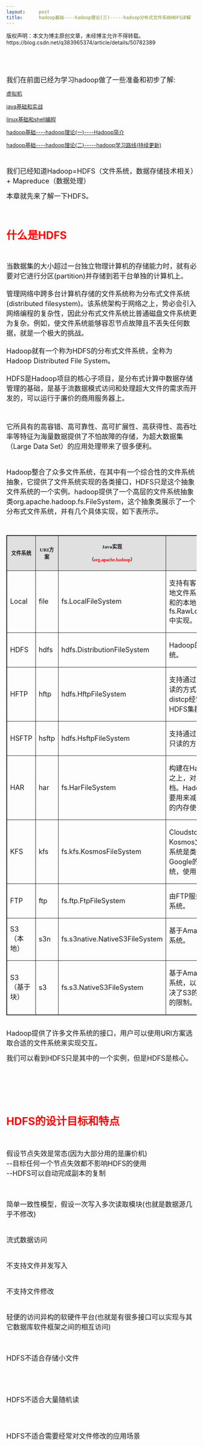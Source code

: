 ```yaml
---
layout:     post
title:      hadoop基础----hadoop理论(三)-----hadoop分布式文件系统HDFS详解
---
```

<div id="article_content" class="article_content clearfix csdn-tracking-statistics" data-pid="blog" data-mod="popu_307" data-dsm="post">
								<div class="article-copyright">
					版权声明：本文为博主原创文章，未经博主允许不得转载。					https://blog.csdn.net/q383965374/article/details/50782389				</div>
								            <link rel="stylesheet" href="https://csdnimg.cn/release/phoenix/template/css/ck_htmledit_views-f76675cdea.css">
						<div class="htmledit_views" id="content_views">
                <p><br></p><p><br></p><p><span style="font-size:18px;">我们在前面已经为学习hadoop做了一些准备和初步了解:</span></p><p><a href="http://blog.csdn.net/q383965374/article/category/2879791" rel="nofollow">虚拟机</a></p><p><a href="http://blog.csdn.net/column/details/java0touse.html" rel="nofollow">java基础和实战</a></p><p><a href="http://blog.csdn.net/column/details/linux-world.html" rel="nofollow">linux基础和shell编程</a></p><p><a href="http://blog.csdn.net/zzq900503/article/details/43449685" rel="nofollow">hadoop基础----hadoop理论(一)----Hadoop简介</a><br></p><p><a href="http://blog.csdn.net/zzq900503/article/details/43486055" rel="nofollow">hadoop基础----hadoop理论(二)-----hadoop学习路线(持续更新)</a><br></p><p><br></p><p><span style="font-size:18px;">我们已经知道Hadoop=HDFS（文件系统，数据存储技术相关）+ Mapreduce（数据处理）</span></p><p><span style="font-size:18px;">本章就先来了解一下<span style="font-size:18px;"><span style="font-size:18px;">HDFS</span>。</span></span></p><p><br></p><h1><span style="color:#ff0000;">什么是HDFS</span></h1><div><span style="color:#ff0000;"><br></span></div><p><span style="font-size:18px;">当数据集的大小超过一台独立物理计算机的存储能力时，就有必要对它进行分区(partition)并存储到若干台单独的计算机上。<br><br>管理网络中跨多台计算机存储的文件系统称为分布式文件系统(distributed filesystem)。该系统架构于网络之上，势必会引入网络编程的复杂性，因此分布式文件系统比普通磁盘文件系统更为复杂。例如，使文件系统能够容忍节点故障且不丢失任何数据，就是一个极大的挑战。<br><br>Hadoop就有一个称为HDFS的分布式文件系统，全称为Hadoop Distributed File System。<br><br>HDFS是Hadoop项目的核心子项目，是分布式计算中数据存储管理的基础，是基于流数据模式访问和处理超大文件的需求而开发的，可以运行于廉价的商用服务器上。</span></p><p><span style="font-size:18px;"><br></span></p><p><span style="font-size:18px;">它所具有的高容错、高可靠性、高可扩展性、高获得性、高吞吐率等特征为海量数据提供了不怕故障的存储，为超大数据集（Large Data Set）的应用处理带来了很多便利。<br><br><br>Hadoop整合了众多文件系统，在其中有一个综合性的文件系统抽象，它提供了文件系统实现的各类接口，HDFS只是这个抽象文件系统的一个实例。hadoop提供了一个高层的文件系统抽象类org.apache.hadoop.fs.FileSystem，这个抽象类展示了一个分布式文件系统，并有几个具体实现，如下表所示。</span></p><p><span style="font-size:18px;"><br></span></p><p></p><table border="0" style="border-collapse:collapse;"><colgroup><col style="width:168px;"><col style="width:69px;"><col style="width:193px;"><col style="width:324px;"></colgroup><tbody valign="top"><tr style="background:#e0e0e0;"><td valign="middle" style="border-bottom:.75pt solid;border-left:1.5pt solid;border-top:1.5pt solid;border-right:.75pt solid;"><p style="text-align:center;"><span style="font-family:'宋体';font-size:10pt;"><strong>文件系统</strong></span></p></td><td valign="middle" style="border-bottom:.75pt solid;border-left-style:none;border-top:1.5pt solid;border-right:.75pt solid;"><p style="text-align:center;"><span style="font-size:10pt;"><strong><span style="font-family:'times new roman';">URI</span><span style="font-family:'宋体';">方案</span></strong></span></p></td><td valign="middle" style="border-bottom:.75pt solid;border-left-style:none;border-top:1.5pt solid;border-right:.75pt solid;"><p style="text-align:center;"><span style="font-size:10pt;"><strong><span style="font-family:'times new roman';">Java</span><span style="font-family:'宋体';">实现</span></strong></span></p><p style="text-align:center;"><span style="font-size:9pt;"><strong><span style="font-family:'宋体';">（</span><span style="font-family:'times new roman';color:#FF0000;">org.apache.hadoop</span><span style="font-family:'宋体';">）</span></strong></span></p></td><td valign="middle" style="border-bottom:.75pt solid;border-left-style:none;border-top:1.5pt solid;border-right:1.5pt solid;"><p style="text-align:center;"><span style="font-family:'宋体';font-size:10pt;"><strong>定义</strong></span></p></td></tr><tr><td valign="middle" style="border-bottom:.75pt solid;border-left:1.5pt solid;border-top-style:none;border-right:.75pt solid;"><p><span style="font-size:18px;">Local</span></p></td><td valign="middle" style="border-bottom:.75pt solid;border-left-style:none;border-top-style:none;border-right:.75pt solid;"><p><span style="font-size:18px;">file</span></p></td><td valign="middle" style="border-bottom:.75pt solid;border-left-style:none;border-top-style:none;border-right:.75pt solid;"><p><span style="font-size:18px;">fs.LocalFileSystem</span></p></td><td style="border-bottom:.75pt solid;border-left-style:none;border-top-style:none;border-right:1.5pt solid;"><p><span style="font-size:18px;">支持有客户端校验和本地文件系统。带有校验和的本地系统文件在fs.RawLocalFileSystem中实现。</span></p></td></tr><tr><td valign="middle" style="border-bottom:.75pt solid;border-left:1.5pt solid;border-top-style:none;border-right:.75pt solid;"><p><span style="font-size:18px;">HDFS</span></p></td><td valign="middle" style="border-bottom:.75pt solid;border-left-style:none;border-top-style:none;border-right:.75pt solid;"><p><span style="font-size:18px;">hdfs</span></p></td><td valign="middle" style="border-bottom:.75pt solid;border-left-style:none;border-top-style:none;border-right:.75pt solid;"><p><span style="font-size:18px;">hdfs.DistributionFileSystem</span></p></td><td style="border-bottom:.75pt solid;border-left-style:none;border-top-style:none;border-right:1.5pt solid;"><p><span style="font-size:18px;">Hadoop的分布式文件系统。</span></p></td></tr><tr><td valign="middle" style="border-bottom:.75pt solid;border-left:1.5pt solid;border-top-style:none;border-right:.75pt solid;"><p><span style="font-size:18px;">HFTP</span></p></td><td valign="middle" style="border-bottom:.75pt solid;border-left-style:none;border-top-style:none;border-right:.75pt solid;"><p><span style="font-size:18px;">hftp</span></p></td><td valign="middle" style="border-bottom:.75pt solid;border-left-style:none;border-top-style:none;border-right:.75pt solid;"><p><span style="font-size:18px;">hdfs.HftpFileSystem</span></p></td><td style="border-bottom:.75pt solid;border-left-style:none;border-top-style:none;border-right:1.5pt solid;"><p><span style="font-size:18px;">支持通过HTTP方式以只读的方式访问HDFS，distcp经常用在不同的HDFS集群间复制数据。</span></p></td></tr><tr><td valign="middle" style="border-bottom:.75pt solid;border-left:1.5pt solid;border-top-style:none;border-right:.75pt solid;"><p><span style="font-size:18px;">HSFTP</span></p></td><td valign="middle" style="border-bottom:.75pt solid;border-left-style:none;border-top-style:none;border-right:.75pt solid;"><p><span style="font-size:18px;">hsftp</span></p></td><td valign="middle" style="border-bottom:.75pt solid;border-left-style:none;border-top-style:none;border-right:.75pt solid;"><p><span style="font-size:18px;">hdfs.HsftpFileSystem</span></p></td><td style="border-bottom:.75pt solid;border-left-style:none;border-top-style:none;border-right:1.5pt solid;"><p><span style="font-size:18px;">支持通过HTTPS方式以只读的方式访问HDFS。</span></p></td></tr><tr><td valign="middle" style="border-bottom:.75pt solid;border-left:1.5pt solid;border-top-style:none;border-right:.75pt solid;"><p><span style="font-size:18px;">HAR</span></p></td><td valign="middle" style="border-bottom:.75pt solid;border-left-style:none;border-top-style:none;border-right:.75pt solid;"><p><span style="font-size:18px;">har</span></p></td><td valign="middle" style="border-bottom:.75pt solid;border-left-style:none;border-top-style:none;border-right:.75pt solid;"><p><span style="font-size:18px;">fs.HarFileSystem</span></p></td><td style="border-bottom:.75pt solid;border-left-style:none;border-top-style:none;border-right:1.5pt solid;"><p><span style="font-size:18px;">构建在Hadoop文件系统之上，对文件进行归档。Hadoop归档文件主要用来减少NameNode的内存使用。</span></p></td></tr><tr><td valign="middle" style="border-bottom:.75pt solid;border-left:1.5pt solid;border-top-style:none;border-right:.75pt solid;"><p><span style="font-size:18px;">KFS</span></p></td><td valign="middle" style="border-bottom:.75pt solid;border-left-style:none;border-top-style:none;border-right:.75pt solid;"><p><span style="font-size:18px;">kfs</span></p></td><td valign="middle" style="border-bottom:.75pt solid;border-left-style:none;border-top-style:none;border-right:.75pt solid;"><p><span style="font-size:18px;">fs.kfs.KosmosFileSystem</span></p></td><td style="border-bottom:.75pt solid;border-left-style:none;border-top-style:none;border-right:1.5pt solid;"><p><span style="font-size:18px;">Cloudstore（其前身是Kosmos文件系统）文件系统是类似于HDFS和Google的GFS文件系统，使用C++编写。</span></p></td></tr><tr><td valign="middle" style="border-bottom:.75pt solid;border-left:1.5pt solid;border-top-style:none;border-right:.75pt solid;"><p><span style="font-size:18px;">FTP</span></p></td><td valign="middle" style="border-bottom:.75pt solid;border-left-style:none;border-top-style:none;border-right:.75pt solid;"><p><span style="font-size:18px;">ftp</span></p></td><td valign="middle" style="border-bottom:.75pt solid;border-left-style:none;border-top-style:none;border-right:.75pt solid;"><p><span style="font-size:18px;">fs.ftp.FtpFileSystem</span></p></td><td style="border-bottom:.75pt solid;border-left-style:none;border-top-style:none;border-right:1.5pt solid;"><p><span style="font-size:18px;">由FTP服务器支持的文件系统。</span></p></td></tr><tr><td valign="middle" style="border-bottom:.75pt solid;border-left:1.5pt solid;border-top-style:none;border-right:.75pt solid;"><p><span style="font-size:18px;">S3（本地）</span></p></td><td valign="middle" style="border-bottom:.75pt solid;border-left-style:none;border-top-style:none;border-right:.75pt solid;"><p><span style="font-size:18px;">s3n</span></p></td><td valign="middle" style="border-bottom:.75pt solid;border-left-style:none;border-top-style:none;border-right:.75pt solid;"><p><span style="font-size:18px;">fs.s3native.NativeS3FileSystem</span></p></td><td style="border-bottom:.75pt solid;border-left-style:none;border-top-style:none;border-right:1.5pt solid;"><p><span style="font-size:18px;">基于Amazon S3的文件系统。</span></p></td></tr><tr><td valign="middle" style="border-bottom:1.5pt solid;border-left:1.5pt solid;border-top-style:none;border-right:.75pt solid;"><p><span style="font-size:18px;">S3（基于块）</span></p></td><td valign="middle" style="border-bottom:1.5pt solid;border-left-style:none;border-top-style:none;border-right:.75pt solid;"><p><span style="font-size:18px;">s3 </span></p></td><td valign="middle" style="border-bottom:1.5pt solid;border-left-style:none;border-top-style:none;border-right:.75pt solid;"><p><span style="font-size:18px;">fs.s3.NativeS3FileSystem</span></p></td><td style="border-bottom:1.5pt solid;border-left-style:none;border-top-style:none;border-right:1.5pt solid;"><p><span style="font-size:18px;">基于Amazon S3的文件系统，以块格式存储解决了S3的5GB文件大小的限制。</span></p></td></tr></tbody></table><br><span style="font-size:18px;">Hadoop提供了许多文件系统的接口，用户可以使用URI方案选取合适的文件系统来实现交互。</span><p><span style="font-size:18px;">我们可以看到HDFS只是其中的一个实例，</span><span style="font-size:18px;">但是HDFS是核心。</span></p><p><span style="font-size:14px;"><br></span></p><p><span style="font-size:14px;"><br></span></p><p><span style="font-size:14px;"><br></span></p><h1><span style="color:#ff0000;">HDFS的设计目标和特点</span></h1><p><span style="font-size:18px;"><br></span></p><p><span style="font-size:18px;">假设节点失效是常态(因为大部分用的是廉价机)<br>--目标任何一个节点失效都不影响HDFS的使用<br>--HDFS可以自动完成副本的复制</span></p><p><span style="font-size:18px;"><br><br>简单一致性模型，假设一次写入多次读取模块(也就是数据源几乎不修改)<br><br><br>流式数据访问<br><br><br>不支持文件并发写入<br><br><br>不支持文件修改 <br><br><br>轻便的访问异构的软硬件平台(也就是有很多接口可以实现与其它数据库软件框架之间的相互访问)</span></p><p><span style="font-size:18px;"><br><br>HDFS不适合存储小文件</span></p><p><span style="font-size:18px;"><br></span></p><p><span style="font-size:18px;"><br></span></p><p><span style="font-size:18px;">HDFS不适合大量随机读</span></p><p><span style="font-size:18px;"><br></span></p><p><span style="font-size:18px;"><br>HDFS不适合需要经常对文件修改的应用场景</span><br><br><br><br><br></p><p><span style="font-size:14px;"><br></span></p><p><span style="font-size:14px;"><br></span></p><p><span style="font-size:14px;"><br></span></p><p><span style="font-size:14px;"><br></span></p><p><span style="font-size:14px;"><br></span></p><h1><span style="color:#ff0000;">HDFS的优缺点</span></h1><p><span style="color:rgb(51,51,51);font-family:arial, '宋体', sans-serif;line-height:24px;text-indent:28px;"><span style="font-size:18px;"><br></span></span></p><p><span style="color:rgb(51,51,51);font-family:arial, '宋体', sans-serif;line-height:24px;text-indent:28px;"><span style="font-size:18px;">HDFS和现有的分布式文件系统有很多共同点。但同时，它和其他的分布式文件系统的区别也是很明显的。</span></span></p><p><span style="color:rgb(51,51,51);font-family:arial, '宋体', sans-serif;line-height:24px;text-indent:28px;"><span style="font-size:18px;"><br></span></span></p><h2><span style="text-indent:28px;"><span style="color:#cc33cc;">优点</span></span></h2><div><span style="text-indent:28px;"><span style="color:#cc33cc;"><br></span></span></div><p></p><h3><span style="color:#3333ff;">处理超大文件</span></h3><div><span style="color:#3333ff;"><br></span></div><span style="font-family:arial, '宋体', sans-serif;font-size:18px;color:#333333;"><span style="line-height:24px;">这里的超大文件通常是指百MB、甚至数百TB大小的文件。目前在实际应用中，HDFS已经能用来存储管理PB级的数据了。</span></span><br><br><p><br></p><p><br></p><h3><span style="color:#3333ff;">流式的访问数据</span></h3><div><span style="color:#3333ff;"><br></span></div><p></p><p><span style="text-indent:28px;"><span style="font-size:18px;color:rgb(51,51,51);font-family:arial, '宋体', sans-serif;line-height:24px;">HDFS的设计建立在更多地响应"一次写入、多次读写"任务的基础上。这意味着一个数据集一旦由数据源生成，就会被复制分发到不同的存储节点中，然后响应各种各样的数据分析任务请求。在多数情况下，分析任务都会涉及数据集中的大部分数据，也就是说，对HDFS来说，请求读取整个数据集要比读取一条记录更加高效。</span><br><br><br></span></p><p><span style="text-indent:28px;"><br></span></p><h3><span style="text-indent:28px;"><span style="color:#3333ff;">运行于廉价的商用机器集群上</span></span></h3><div><span style="text-indent:28px;"><span style="color:#3333ff;"><br></span></span></div><p></p><p><span style="text-indent:28px;"><span style="font-size:18px;color:rgb(51,51,51);font-family:arial, '宋体', sans-serif;line-height:24px;">Hadoop设计对硬件需求比较低，只须运行在低廉的商用硬件集群上，而无需昂贵的高可用性机器上。廉价的商用机也就意味着大型集群中出现节点故障情况的概率非常高。这就要求设计HDFS时要充分考虑数据的可靠性，安全性及高可用性。</span><br><br><br><br></span></p><h2><span style="text-indent:28px;"><span style="color:#cc33cc;">缺点</span></span></h2><div><span style="text-indent:28px;"><span style="color:#cc33cc;"><br></span></span></div><h3><span style="text-indent:28px;"><span style="color:#3333ff;">不适合低延迟数据访问</span></span></h3><div><span style="text-indent:28px;"><span style="color:#3333ff;"><br></span></span></div><p></p><p><span style="text-indent:28px;"><span style="font-size:18px;color:rgb(51,51,51);font-family:arial, '宋体', sans-serif;line-height:24px;">如果要处理一些用户要求时间比较短的低延迟应用请求，则HDFS不适合。HDFS是为了处理大型数据集分析任务的，主要是为达到高的数据吞吐量而设计的，这就可能要求以高延迟作为代价。</span><br><br><span style="font-size:18px;color:rgb(51,51,51);font-family:arial, '宋体', sans-serif;line-height:24px;">改进策略：对于那些有低延时要求的应用程序，HBase是一个更好的选择。</span></span></p><p><span style="text-indent:28px;"><span style="font-size:18px;color:rgb(51,51,51);font-family:arial, '宋体', sans-serif;line-height:24px;">通过上层数据管理项目来尽可能地弥补这个不足。在性能上有了很大的提升，它的口号就是goes real time(实时)。</span></span></p><p><span style="text-indent:28px;"><span style="font-size:18px;color:rgb(51,51,51);font-family:arial, '宋体', sans-serif;line-height:24px;">使用缓存或多master设计可以降低client的数据请求压力，以减延时。还有就是对HDFS系统内部的修改，这就得权衡大吞吐量与低延时了。</span><br><br><br><br><br></span></p><h3><span style="text-indent:28px;"><span style="color:#3333ff;">无法高效存储大量小文件</span></span></h3><div><span style="text-indent:28px;"><span style="color:#3333ff;"><br></span></span></div><p><span style="text-indent:28px;"><span style="font-size:18px;"><span style="color:rgb(51,51,51);font-family:arial, '宋体', sans-serif;line-height:24px;">因为Namenode把文件系统的元数据放置在内存中，所以文件系统所能容纳的文件数目是由Namenode的内存大小来决定。</span></span></span></p><p><span style="text-indent:28px;"><span style="font-size:18px;"><span style="color:rgb(51,51,51);font-family:arial, '宋体', sans-serif;line-height:24px;">一般来说，每一个文件、文件夹和Block需要占据150字节左右的空间，所以，如果你有100万个文件，每一个占据一个Block，你就至少需要300MB内存。</span></span></span></p><p><span style="text-indent:28px;"><span style="font-size:18px;"><span style="color:rgb(51,51,51);font-family:arial, '宋体', sans-serif;line-height:24px;">当前来说，数百万的文件还是可行的，当扩展到数十亿时，对于当前的硬件水平来说就没法实现了。</span></span></span></p><p><span style="text-indent:28px;"><span style="font-size:18px;"><span style="color:rgb(51,51,51);font-family:arial, '宋体', sans-serif;line-height:24px;">还有一个问题就是，因为Map task的数量是由splits来决定的，所以用MR处理大量的小文件时，就会产生过多的Maptask，线程管理开销将会增加作业时间。</span></span></span></p><p><span style="text-indent:28px;"><span style="font-size:18px;"><span style="color:rgb(51,51,51);font-family:arial, '宋体', sans-serif;line-height:24px;">举个例子，处理10000M的文件，若每个split为1M，那就会有10000个Maptasks，会有很大的线程开销；若每个split为100M，则只有100个Maptasks，每个Maptask将会有更多的事情做，而线程的管理开销也将减小很多。</span></span></span></p><p><span style="text-indent:28px;"><span style="font-size:18px;"><br></span></span></p><p><span style="text-indent:28px;"><span style="font-size:18px;"><br></span></span></p><span style="text-indent:28px;"><span style="font-size:18px;"><span style="color:rgb(51,51,51);font-family:arial, '宋体', sans-serif;line-height:24px;">改进策略：要想让HDFS能处理好小文件，有不少方法。</span><br></span></span><p><span style="text-indent:28px;"><span style="font-size:18px;"><span style="color:rgb(51,51,51);font-family:arial, '宋体', sans-serif;line-height:24px;">利用SequenceFile、MapFile、Har等方式归档小文件，这个方法的原理就是把小文件归档起来管理，HBase就是基于此的。</span></span></span></p><p><span style="text-indent:28px;"><span style="font-size:18px;"><span style="color:rgb(51,51,51);font-family:arial, '宋体', sans-serif;line-height:24px;">对于这种方法，如果想找回原来的小文件内容，那就必须得知道与归档文件的映射关系。</span></span></span></p><p><span style="text-indent:28px;"><span style="font-size:18px;"><span style="color:rgb(51,51,51);font-family:arial, '宋体', sans-serif;line-height:24px;">横向扩展，一个Hadoop集群能管理的小文件有限，那就把几个Hadoop集群拖在一个虚拟服务器后面，形成一个大的Hadoop集群。google也是这么干过的。</span></span></span></p><span style="text-indent:28px;"><span style="font-size:18px;"><span style="color:rgb(51,51,51);font-family:arial, '宋体', sans-serif;line-height:24px;">多Master设计，有一些Master的Block大小改为1M，调优处理小文件。</span></span></span><p></p><p><br></p><p><br></p><h3><span style="text-indent:28px;"><span style="color:#3333ff;">不支持多用户写入及任意修改文件</span></span></h3><div><span style="text-indent:28px;"><span style="color:#3333ff;"><br></span></span></div><p><span style="color:rgb(51,51,51);font-family:arial, '宋体', sans-serif;line-height:24px;text-indent:28px;"><span style="font-size:18px;">在HDFS的一个文件中只有一个写入者，而且写操作只能在文件末尾完成，即只能执行追加操作。目前HDFS还不支持多个用户对同一文件的写操作，以及在文件任意位置进行修改。</span></span></p><p><span style="font-size:14px;line-height:23.9999980926514px;color:rgb(51,51,51);font-family:arial, '宋体', sans-serif;text-indent:28px;"><br></span></p><p><span style="font-size:14px;line-height:23.9999980926514px;color:rgb(51,51,51);font-family:arial, '宋体', sans-serif;text-indent:28px;"><br></span></p><p><span style="font-size:14px;line-height:23.9999980926514px;color:rgb(51,51,51);font-family:arial, '宋体', sans-serif;text-indent:28px;"><br></span></p><h1><span style="text-indent:28px;"><span style="color:#ff0000;">HDFS的组成</span></span></h1><div><span style="text-indent:28px;"><span style="color:#ff0000;"><br></span></span></div><h2><span style="text-indent:28px;"><span style="color:#cc33cc;">数据块(<span style="text-indent:28px;">block</span>)</span></span></h2><div><span style="text-indent:28px;"><span style="color:#cc33cc;"><br></span></span></div><p><span style="text-indent:28px;"><span style="font-size:18px;">block是HDFS<span style="color:rgb(51,51,51);font-family:verdana, Arial, Helvetica, sans-serif;line-height:25.2000007629395px;text-align:justify;">最基本的存储单位。</span>大文件会被分割成多个block进行存储，block大小默认为64MB。</span></span></p><p><span style="text-indent:28px;"><span style="font-size:18px;">每一个block会在多个datanode上存储多份副本，默认是3份。</span></span></p><p><span style="text-indent:28px;font-size:12px;"><br></span></p><p><span style="text-indent:28px;font-size:12px;"><br></span></p><h2><span style="text-indent:28px;"><span style="color:#cc33cc;">元数据节点(<span style="text-indent:28px;">namenode</span>)</span></span></h2><div><span style="text-indent:28px;"><span style="color:#cc33cc;"><br></span></span></div><p><span style="text-indent:28px;"><span style="font-size:18px;">namenode存储元数据,元数据保存在内存中与磁盘上,元数据包括<span style="color:rgb(51,51,51);font-family:verdana, Arial, Helvetica, sans-serif;line-height:25.2000007629395px;text-align:justify;">命名空间镜像(fsimage)及修改日志(edit log)。</span></span></span></p><p><span style="text-indent:28px;"><span style="font-size:18px;">通过元数据负责管理文件目录(HDFS的命名空间)、文件和block的对应关系以及block和datanode的对应关系。</span></span></p><p><span style="text-indent:28px;"><span style="font-size:18px;"><br></span></span></p><p><span style="text-indent:28px;"><span style="color:rgb(51,51,51);font-family:verdana, Arial, Helvetica, sans-serif;line-height:25.2000007629395px;text-indent:28px;"><span style="font-size:18px;">namenode的目录结构:</span></span><br></span></p><p><img src="https://img-blog.csdn.net/20160303191704670?watermark/2/text/aHR0cDovL2Jsb2cuY3Nkbi5uZXQv/font/5a6L5L2T/fontsize/400/fill/I0JBQkFCMA==/dissolve/70/gravity/Center" alt=""><br></p><p><span style="text-indent:28px;"><span style="font-size:18px;">VERSION文件是java properties文件，保存了HDFS的版本号。<br><br><br>layoutVersion是一个负整数，保存了HDFS的持续化在硬盘上的数据结构的格式版本号。<br>namespaceID是文件系统的唯一标识符，是在文件系统初次格式化时生成的。<br>cTime此处为0<br>storageType表示此文件夹中保存的是元数据节点的数据结构。<br> <br><br>例如:</span><br><span style="font-size:18px;">namespaceID=1232737062<br>cTime=0<br>storageType=NAME_NODE<br>layoutVersion=-18</span><br></span></p><p><span style="text-indent:28px;font-size:12px;"><br></span></p><p><span style="text-indent:28px;font-size:12px;"><br></span></p><p><span style="text-indent:28px;font-size:12px;"><br></span></p><p><span style="text-indent:28px;font-size:12px;"><br></span></p><h2><span style="text-indent:28px;"><span style="color:#cc33cc;">数据节点(<span style="text-indent:28px;">datanode</span>)</span></span></h2><div><span style="text-indent:28px;"><span style="color:#cc33cc;"><br></span></span></div><p><span style="text-indent:28px;"><span style="font-size:18px;">datanode负责存储，数据节点是文件系统中真正存储数据的地方。存储文件内容，文件内容保存在磁盘。</span></span></p><p><span style="text-indent:28px;"><span style="font-size:18px;">它的作用是维护block id 到datanode本地文件的映射关系。</span></span></p><p><span style="text-indent:28px;"><span style="font-size:18px;">当然大部分容错机制都是在datanode上实现的。</span></span></p><p><span style="text-indent:28px;"><span style="font-size:18px;"><br></span></span></p><p><span style="text-indent:28px;"><span style="font-size:18px;"><br></span></span></p><p><span style="text-indent:28px;"><span style="font-size:18px;"><span style="color:rgb(51,51,51);font-family:verdana, Arial, Helvetica, sans-serif;line-height:25.2000007629395px;text-indent:28px;">datanode</span>的目录结构:</span></span></p><p><span style="text-indent:28px;font-size:12px;"><img src="https://img-blog.csdn.net/20160303191715917?watermark/2/text/aHR0cDovL2Jsb2cuY3Nkbi5uZXQv/font/5a6L5L2T/fontsize/400/fill/I0JBQkFCMA==/dissolve/70/gravity/Center" alt=""><br></span></p><p><span style="text-indent:28px;font-size:12px;"><br></span></p><p><span style="text-indent:28px;"><span style="font-size:18px;">数据节点的VERSION文件格式如下：<br>namespaceID=1232737062<br>storageID=DS-1640411682-127.0.1.1-50010-1254997319480<br>cTime=0<br>storageType=DATA_NODE<br>layoutVersion=-18 <br><br><br>blk_&lt;id&gt;保存的是HDFS的数据块，其中保存了具体的二进制数据。<br>blk_&lt;id&gt;.meta保存的是数据块的属性信息：版本信息，类型信息，和checksum<br>当一个目录中的数据块到达一定数量的时候，则创建子文件夹来保存数据块及数据块属性信息。</span><br></span></p><p><span style="text-indent:28px;font-size:12px;"><br></span></p><p><span style="text-indent:28px;font-size:12px;"><br></span></p><p><span style="text-indent:28px;font-size:12px;"><br></span></p><p><span style="text-indent:28px;font-size:12px;"><br></span></p><h2><span style="text-indent:28px;"><span style="color:#cc33cc;">从元数据节点（secondary namenode）</span></span></h2><div><span style="text-indent:28px;"><span style="color:#cc33cc;"><br></span></span></div><p><span style="text-indent:28px;"><span style="font-size:18px;"><span style="text-indent:28px;">从元数据节点并不是元数据节点出现问题时候的备用节点，它和元数据节点负责不同的事情。</span><br style="text-indent:28px;"><span style="text-indent:28px;">其主要功能就是周期性将元数据节点的命名空间镜像文件和修改日志合并，以防日志文件过大。</span><br style="text-indent:28px;"><span style="text-indent:28px;">合并过后的命名空间镜像文件也在从元数据节点保存了一份，以防元数据节点失败的时候，可以恢复。</span><br></span></span></p><p><span style="text-indent:28px;"><span style="font-size:18px;">也就是将NameNode的fsimage与edit log从NameNode复制到临时目录<span style="text-indent:28px;">，</span></span><span style="text-indent:28px;"><span style="font-size:18px;">将fsimage同edit log合并 并产生新的fsimage<span style="text-indent:28px;">，</span><span style="text-indent:28px;">将产生的新的fsimage上传给NameNode，</span><span style="text-indent:28px;"> 清除NameNode中的edit log</span></span></span><br><br><br><br><br></span></p><p><span style="text-indent:28px;"><br></span></p><p><span style="text-indent:28px;"><br></span></p><h1><span style="text-indent:28px;"><span style="color:#ff0000;">HDFS的架构</span></span></h1><div><span style="text-indent:28px;"><span style="color:#ff0000;"><br></span></span></div><p><span style="font-size:14px;line-height:23.9999980926514px;color:rgb(51,51,51);font-family:arial, '宋体', sans-serif;text-indent:28px;"><img src="https://img-blog.csdn.net/20160303193324907?watermark/2/text/aHR0cDovL2Jsb2cuY3Nkbi5uZXQv/font/5a6L5L2T/fontsize/400/fill/I0JBQkFCMA==/dissolve/70/gravity/Center" alt=""><br></span></p><p><span style="text-indent:28px;"><span style="font-size:18px;">如图所示，HDFS采用master/slave(主从)架构对文件系统进行管理。</span></span></p><p><span style="text-indent:28px;"><span style="font-size:18px;">一个HDFS集群是由一个NameNode和一定数目的DataNodes组成的。</span></span></p><p><span style="text-indent:28px;"><span style="font-size:18px;">NameNode是一个中心服务器，负责管理文件系统的名字空间(Namespace )及客户端对文件的访问。</span></span></p><p><span style="text-indent:28px;"><span style="font-size:18px;">集群中的DataNode一般是一个节点运行一个DataNode进程，负责管理它所在节点上的存储。</span></span></p><p><span style="text-indent:28px;"><span style="font-size:18px;">HDFS展示了文件系统的名字空间，用户能够以文件的形式在上面存储数据。</span></span></p><p><span style="text-indent:28px;"><span style="font-size:18px;">从内部看，一个文件其实被分成了一个或多个数据块，这些块存储在一组DataNode上。</span></span></p><p><span style="text-indent:28px;"><span style="font-size:18px;">NameNode执行文件系统的名字空间操作，比如打开、关闭、重命名文件或目录，它也负责确定数据块到具体DataNode节点的映射。<br>DataNode负责处理文件系统客户端的读/写请求。在NameNvde的统一调度下进行数据块的创建、删除和复制。</span><br></span></p><p><span style="font-size:18px;"><br></span></p><p><span style="font-size:18px;">通俗的理解:</span></p><p><span style="font-size:18px;">NameNode：是Master节点，是大领导。管理数据块映射；处理客户端的读写请求；配置副本策略；管理HDFS的名称空间；<br>SecondaryNameNode：是一个小弟，分担大哥namenode的工作量；是NameNode的冷备份；合并fsimage和fsedits然后再发给namenode。<br>DataNode：Slave节点，奴隶，干活的。负责存储client发来的数据块block；执行数据块的读写操作。<br>热备份：b是a的热备份，如果a坏掉。那么b马上运行代替a的工作。<br>冷备份：b是a的冷备份，如果a坏掉。那么b不能马上代替a工作。但是b上存储a的一些信息，减少a坏掉之后的损失。<br>fsimage:元数据镜像文件（文件系统的目录树。）<br>edits：元数据的操作日志（针对文件系统做的修改操作记录）<br>namenode内存中存储的是=fsimage+edits。<br>SecondaryNameNode负责定时默认1小时，从namenode上，获取fsimage和edits来进行合并，然后再发送给namenode。减少namenode的工作量。</span><br></p><p><br></p><p><br></p><p><br></p><p><br></p><h1><span style="text-indent:28px;"><span style="color:#ff0000;">HDFS读写数据流的工作原理</span></span></h1><div><span style="text-indent:28px;"><span style="color:#ff0000;"><br></span></span></div><h2><span style="text-indent:28px;"><span style="color:#cc33cc;">HDFS文件的读取剖析</span></span></h2><div><span style="text-indent:28px;"><span style="color:#cc33cc;"><br></span></span></div><p><span style="font-size:14px;line-height:23.9999980926514px;color:rgb(51,51,51);font-family:arial, '宋体', sans-serif;text-indent:28px;"><img src="https://img-blog.csdn.net/20160303194137039?watermark/2/text/aHR0cDovL2Jsb2cuY3Nkbi5uZXQv/font/5a6L5L2T/fontsize/400/fill/I0JBQkFCMA==/dissolve/70/gravity/Center" alt=""><br></span></p><p><span style="font-size:14px;line-height:23.9999980926514px;color:rgb(51,51,51);font-family:arial, '宋体', sans-serif;text-indent:28px;"><br></span></p><p><span style="text-indent:28px;"><span style="font-size:18px;">首先，客户端通过调用FileSystem。对象中的open(）函数来读取它需要的数据。</span></span></p><p><span style="text-indent:28px;"><span style="font-size:18px;">F1ieSystem是HDFS中DistributedFileSystem的一个实例(参见图第①步)。</span></span></p><p><span style="text-indent:28px;"><span style="font-size:18px;">DistributedFileSystem会通过RPC协议调用NameNode来确定请求文件块所在的位置。</span></span></p><p><span style="text-indent:28px;"><span style="font-size:18px;">这里需要注意的是，NameNode只会返回所调用文件中开始的几个块而不是全部返回(参见图第②步)。</span></span></p><p><span style="text-indent:28px;"><span style="font-size:18px;">对于每个返回的块，都包含块所在的DataNode地址。</span></span></p><p><span style="font-size:18px;"><span style="text-indent:28px;">随后，这些返回的DataNode会按照Hadoop定义的集群拓扑结构得出客户端</span><span style="text-indent:28px;">的距离，然后再进行排序(有关拓扑结构的后面会讲解)。</span></span></p><p><span style="font-size:18px;"><span style="text-indent:28px;">如果客户端本身就是一个DataNode，那么它将从本地读取文件。</span></span></p><p><span style="text-indent:28px;"><span style="font-size:18px;">其次，DistributedFileSystem会向客户端返回一个支持文件定位的输入流对象FSDataInputStream，用于给客户端读取数据。</span></span></p><p><span style="text-indent:28px;"><span style="font-size:18px;">FSDataInputStream包含一个DFSInputStream对象，这个对象用来管理DataNode和NameNode之间的I/O。</span></span></p><p><span style="text-indent:28px;"><span style="font-size:18px;">当以上步骤完成时，客户端便会在这个输入流之上调用read()函数〔参见图第③步〕。</span></span></p><p><span style="text-indent:28px;"><span style="font-size:18px;">DFSInputStream对象中包含文件开始部分的数据块所在的DataNode地址。首先它会连接包含文件第一个块最近的DataNode。<br>随后，在数据流中重复调用read()函数，直到这个块全部读完为止(参见图第④步)。<br>当最后一个块读取完毕时，DFSInputStream会关闭连接，并查找存储下一个数据块距离客户端最近的DataNode(参见图第⑤步)。</span></span></p><p><span style="text-indent:28px;"><span style="font-size:18px;">以上这些步骤对客户端来说都是透明的。<br><br></span></span></p><p><span style="text-indent:28px;"><span style="font-size:18px;">客户端按照DFSInputStream打开和DataNode连接返回的数据流的顺序读取该块，它也会调用NameNode来检索下一组块所在的DataNode的位置信息。</span></span></p><p><span style="text-indent:28px;"><span style="font-size:18px;">当客户端完成所有文件的读取时，则会在FSDataInputStream中调用close()函数(参见图9第⑥步)。<br>当然，HDFS会考虑读取中节点出现故障的情况。</span></span></p><p><span style="text-indent:28px;"><span style="font-size:18px;">目前HDFS是这样处理的，如果客户端和所连接的DataNode在读取时出现故障，那么它就会去尝试连接存储这个块的下一个最近的DataNode，同时它会记录这个节点的故障，这样它就不会再去尝试连接和读取块。</span></span></p><p><span style="text-indent:28px;"><span style="font-size:18px;">客户端还会验证从DataNode传送过来的数据校验和。如果发现一个损坏的块.那么客户端将会再尝试从别的DataNode读取数据块，向NameNode报告这个信息，NameNade也会更新保存的文件信息。<br><br></span></span></p><p><span style="text-indent:28px;"><span style="font-size:18px;">这里要关注的一个设计要点是，客户端通过NameNode引导获取最合适的DataNode地址，然后直接连接DataNode读取数据。</span></span></p><p><span style="text-indent:28px;"><span style="font-size:18px;"><br>这种设计的好处是，可以使HDFS扩展到更大规模的客户端并行处理，这是因为数据的流动是在所有DataNode之间分散进行的。</span></span></p><p><span style="text-indent:28px;"><span style="font-size:18px;"><br>同时NameNode的压力也变小了，使得NameNode只用提供请求块所在的位置信息就可以了，而不用通过它提供数据，这样就避免了NameNode随着客户端数量的增长而成为系统瓶颈。</span><br><br><br><br><br></span></p><p><span style="text-indent:28px;"><br></span></p><h2><span style="text-indent:28px;"><span style="text-indent:28px;"><span style="color:#cc33cc;">HDFS文件的写入剖析</span></span></span></h2><p><span style="font-size:14px;line-height:23.9999980926514px;color:rgb(51,51,51);font-family:arial, '宋体', sans-serif;text-indent:28px;"><img src="https://img-blog.csdn.net/20160303195200277?watermark/2/text/aHR0cDovL2Jsb2cuY3Nkbi5uZXQv/font/5a6L5L2T/fontsize/400/fill/I0JBQkFCMA==/dissolve/70/gravity/Center" alt=""><br></span></p><p><span style="font-size:14px;line-height:23.9999980926514px;color:rgb(51,51,51);font-family:arial, '宋体', sans-serif;text-indent:28px;"><br></span></p><p><span style="line-height:23.9999980926514px;color:rgb(51,51,51);font-family:arial, '宋体', sans-serif;text-indent:28px;"><span style="font-size:18px;"><br></span></span></p><p><span style="line-height:23.9999980926514px;color:rgb(51,51,51);font-family:arial, '宋体', sans-serif;text-indent:28px;"><span style="font-size:18px;">第一，客户端通过调用DistributedFileSystem对象中的creat()函数创建一个文件(参见图)。</span></span></p><p><span style="line-height:23.9999980926514px;color:rgb(51,51,51);font-family:arial, '宋体', sans-serif;text-indent:28px;"><span style="font-size:18px;">DistributedFileSystem通过RPC调用在NameNode的文件系统命名空间中创建一个新文件，此时还没有相关的DataNode与之关联。</span></span></p><p><span style="line-height:23.9999980926514px;color:rgb(51,51,51);font-family:arial, '宋体', sans-serif;text-indent:28px;"><span style="font-size:18px;"><br></span></span></p><p><span style="line-height:23.9999980926514px;color:rgb(51,51,51);font-family:arial, '宋体', sans-serif;text-indent:28px;"><span style="font-size:18px;"><br>第二，NameNade会通过多种验证保证新的文件不存在于文件系统中，并且确保请求客户端拥有创建文件的权限。</span></span></p><p><span style="line-height:23.9999980926514px;color:rgb(51,51,51);font-family:arial, '宋体', sans-serif;text-indent:28px;"><span style="font-size:18px;">当所有验证通过时，NameNade会创建一个新文件的记录，如果创建失败，则抛出一个IOException异常。</span></span></p><p><span style="line-height:23.9999980926514px;color:rgb(51,51,51);font-family:arial, '宋体', sans-serif;text-indent:28px;"><span style="font-size:18px;">如果创建成功，则DistributedFileSystem返回一个FSDataOutputStream给客户端用来写入数据。</span></span></p><p><span style="line-height:23.9999980926514px;color:rgb(51,51,51);font-family:arial, '宋体', sans-serif;text-indent:28px;"><span style="font-size:18px;">这里FSDataOutputStream和读取数据时的FSDataInputStream一祥都包含一个数据流对象DFSOutputStream，客户端将使用它来处理与DataNode和NameNode之间的通信。</span></span></p><p><span style="line-height:23.9999980926514px;color:rgb(51,51,51);font-family:arial, '宋体', sans-serif;text-indent:28px;"><span style="font-size:18px;"><br></span></span></p><p><span style="line-height:23.9999980926514px;color:rgb(51,51,51);font-family:arial, '宋体', sans-serif;text-indent:28px;"><span style="font-size:18px;"><br>第三，当客户端写入数据时，DFSOutputStream会将文件分割成包，然后放入一个内部队列，我们称为“数据队列”。</span></span></p><p><span style="line-height:23.9999980926514px;color:rgb(51,51,51);font-family:arial, '宋体', sans-serif;text-indent:28px;"><span style="font-size:18px;">DataStreamer会将这些小的文件包放入数据流中，DataStreamer的作用是请求NameNode为新的文件包分配合适的DataNade存放副本。</span></span></p><p><span style="line-height:23.9999980926514px;color:rgb(51,51,51);font-family:arial, '宋体', sans-serif;text-indent:28px;"><span style="font-size:18px;"><br></span></span></p><p><span style="line-height:23.9999980926514px;color:rgb(51,51,51);font-family:arial, '宋体', sans-serif;text-indent:28px;"><span style="font-size:18px;"><br></span></span></p><p><span style="line-height:23.9999980926514px;color:rgb(51,51,51);font-family:arial, '宋体', sans-serif;text-indent:28px;"><span style="font-size:18px;">返回的DataNode列表形成一个“管道”，假设这里的副本数是3，那么这个管道中就会有3个DataNode。 DataStreamer将文件包以流的方式传送给队列中的第一个DataNode,第一个DataNode会存储这个包，然后将它推送到第二个DataNode中，随后照这样进行，直到管道中的最后一个DataNode。<br><br></span></span></p><p><br></p><p><span style="line-height:23.9999980926514px;color:rgb(51,51,51);font-family:arial, '宋体', sans-serif;text-indent:28px;"><span style="font-size:18px;">第四，DFSOutputStream同时也会保存一个包的内部队列，用来等待管道中的DataNode返回确认信息，这个队列被称为确认队列（ack queue)。</span></span></p><p><span style="line-height:23.9999980926514px;color:rgb(51,51,51);font-family:arial, '宋体', sans-serif;text-indent:28px;"><span style="font-size:18px;">只有当所有管道中的DataNode都返回了写入成功的返回信息文件包，才会从确认队列中删除。<br> </span></span></p><p><span style="line-height:23.9999980926514px;color:rgb(51,51,51);font-family:arial, '宋体', sans-serif;text-indent:28px;"><span style="font-size:18px;"><br></span></span></p><p><span style="line-height:23.9999980926514px;color:rgb(51,51,51);font-family:arial, '宋体', sans-serif;text-indent:28px;"><span style="font-size:18px;">当然，HDFS会考虑写入失败的情况，当数据写入节点失败时，HDFS会做出以下反应。</span></span></p><p><span style="line-height:23.9999980926514px;color:rgb(51,51,51);font-family:arial, '宋体', sans-serif;text-indent:28px;"><span style="font-size:18px;">首先管道会被关闭，任何在确认通知队列中的文件包都会被添加到数据队列的前端，这样管道中失败的DataNode都不会丢失数据。</span></span></p><p><span style="line-height:23.9999980926514px;color:rgb(51,51,51);font-family:arial, '宋体', sans-serif;text-indent:28px;"><span style="font-size:18px;">当前存放在正常工作的DataNode之上的文件块会被赋予一个新的身份，井且和NameNode进行关联，这样，如果失败的DataNode过段时间后会从故障中恢复出来。</span></span></p><p><span style="line-height:23.9999980926514px;color:rgb(51,51,51);font-family:arial, '宋体', sans-serif;text-indent:28px;"><span style="font-size:18px;"><br></span></span></p><p><span style="line-height:23.9999980926514px;color:rgb(51,51,51);font-family:arial, '宋体', sans-serif;text-indent:28px;"><span style="font-size:18px;">其中的部分数据块就会被删除。然后，管道会把失败的DataNode删除，文件会继续被写到管道中的另外两个DataNode中。</span></span></p><p><span style="line-height:23.9999980926514px;color:rgb(51,51,51);font-family:arial, '宋体', sans-serif;text-indent:28px;"><span style="font-size:18px;"><br></span></span></p><p><span style="line-height:23.9999980926514px;color:rgb(51,51,51);font-family:arial, '宋体', sans-serif;text-indent:28px;"><span style="font-size:18px;">最后，NameNode会注意到现在的文件块副本数没有达到配置属性要求，会在另外的DataNode上重新安排创建一个副本，随后的文件会正常执行写入操作。<br> </span></span></p><p><span style="line-height:23.9999980926514px;color:rgb(51,51,51);font-family:arial, '宋体', sans-serif;text-indent:28px;"><span style="font-size:18px;">当然，在文件块写入期间，多个DataNode同时出现故障的可能性存在，但是很小。只要dfs.replicatinn.min的属性值(默认为1)成功写入，这个文件块就会被异步复制到集群的其他DataNode中，直到满足dfs. replication. min的属性值(默认为3)。<br> </span></span></p><p><span style="line-height:23.9999980926514px;color:rgb(51,51,51);font-family:arial, '宋体', sans-serif;text-indent:28px;"><span style="font-size:18px;">客户端成功完成数据写入的操作后，就会调用6种close()函数关闭数据流(参见图第⑥步)。</span></span></p><p><span style="line-height:23.9999980926514px;color:rgb(51,51,51);font-family:arial, '宋体', sans-serif;text-indent:28px;"><span style="font-size:18px;"><br></span></span></p><p><span style="line-height:23.9999980926514px;color:rgb(51,51,51);font-family:arial, '宋体', sans-serif;text-indent:28px;"><span style="font-size:18px;">这步操作会在连接NameNode确认文件写入完全之前将所有剩下的文件包放人DataNode管道.等待通知确认信息。</span></span></p><p><span style="line-height:23.9999980926514px;color:rgb(51,51,51);font-family:arial, '宋体', sans-serif;text-indent:28px;"><span style="font-size:18px;"><br></span></span></p><p><span style="line-height:23.9999980926514px;color:rgb(51,51,51);font-family:arial, '宋体', sans-serif;text-indent:28px;"><span style="font-size:18px;">NameNade会知道哪些块组成一个文件(通过DataStreamer获得块位置信息)，这样NameNode只要在返回成功标志前等待块被复制（要求复制数量不小于最小量dfs.replicativn.min )即可。<br></span><br><br><br><br></span></p><p><span style="font-size:14px;line-height:23.9999980926514px;color:rgb(51,51,51);font-family:arial, '宋体', sans-serif;text-indent:28px;"><br></span></p><h1><span style="text-indent:28px;"><span style="color:#ff0000;">HDFS的API详解和HDFS常用操作</span></span></h1><p><span style="line-height:23.9999980926514px;color:rgb(51,51,51);font-family:arial, '宋体', sans-serif;text-indent:28px;"><span style="color:rgb(51,51,51);font-family:arial, '宋体', sans-serif;line-height:23.9999980926514px;text-indent:28px;"><span style="font-size:18px;">该部分内容将在实战部分讲述。</span></span></span></p><p><span style="font-size:14px;line-height:23.9999980926514px;color:rgb(51,51,51);font-family:arial, '宋体', sans-serif;text-indent:28px;"><br></span></p><p><span style="font-size:14px;line-height:23.9999980926514px;color:rgb(51,51,51);font-family:arial, '宋体', sans-serif;text-indent:28px;"><br></span></p><p><span style="font-size:14px;line-height:23.9999980926514px;color:rgb(51,51,51);font-family:arial, '宋体', sans-serif;text-indent:28px;"><br></span></p><p><span style="font-size:14px;line-height:23.9999980926514px;color:rgb(51,51,51);font-family:arial, '宋体', sans-serif;text-indent:28px;"><br></span></p><p><br></p>            </div>
                </div>